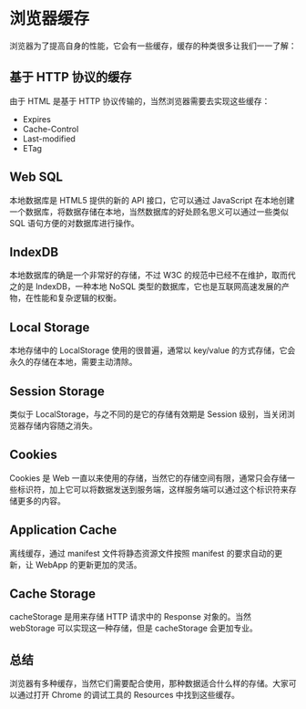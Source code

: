 # 浏览器缓存
浏览器为了提高自身的性能，它会有一些缓存，缓存的种类很多让我们一一了解：

## 基于 HTTP 协议的缓存
由于 HTML 是基于 HTTP 协议传输的，当然浏览器需要去实现这些缓存：

* Expires
* Cache-Control
* Last-modified
* ETag

## Web SQL
本地数据库是 HTML5 提供的新的 API 接口，它可以通过 JavaScript 在本地创建一个数据库，将数据存储在本地，当然数据库的好处顾名思义可以通过一些类似 SQL 语句方便的对数据库进行操作。

## IndexDB
本地数据库的确是一个非常好的存储，不过 W3C 的规范中已经不在维护，取而代之的是 IndexDB，一种本地 NoSQL 类型的数据库，它也是互联网高速发展的产物，在性能和复杂逻辑的权衡。

## Local Storage
本地存储中的 LocalStorage 使用的很普遍，通常以 key/value 的方式存储，它会永久的存储在本地，需要主动清除。

## Session Storage
类似于 LocalStorage，与之不同的是它的存储有效期是 Session 级别，当关闭浏览器存储内容随之消失。

## Cookies
Cookies 是 Web 一直以来使用的存储，当然它的存储空间有限，通常只会存储一些标识符，加上它可以将数据发送到服务端，这样服务端可以通过这个标识符来存储更多的内容。

## Application Cache
离线缓存，通过 manifest 文件将静态资源文件按照 manifest 的要求自动的更新，让 WebApp 的更新更加的灵活。

## Cache Storage
cacheStorage 是用来存储 HTTP 请求中的 Response 对象的。当然 webStorage 可以实现这一种存储，但是 cacheStorage 会更加专业。

## 总结
浏览器有多种缓存，当然它们需要配合使用，那种数据适合什么样的存储。大家可以通过打开 Chrome 的调试工具的 Resources 中找到这些缓存。